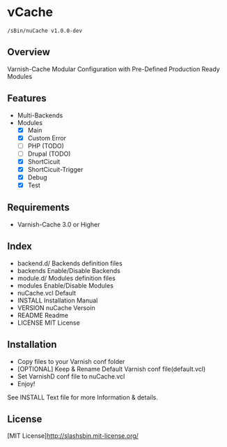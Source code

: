 &nu;Cache
=========
`/sBin/nuCache v1.0.0-dev`

Overview
--------
Varnish-Cache Modular Configuration
with Pre-Defined Production Ready Modules


Features
--------
* Multi-Backends
* Modules
    * [x] Main
    * [x] Custom Error
    * [ ] PHP (TODO)
    * [ ] Drupal (TODO)
    * [x] ShortCicuit
    * [x] ShortCicuit-Trigger
    * [x] Debug
    * [x] Test

Requirements
------------
* Varnish-Cache 3.0 or Higher

Index
-----
* backend.d/        Backends definition files
* backends          Enable/Disable Backends
* module.d/         Modules definition files
* modules           Enable/Disable Modules
* nuCache.vcl       Default
* INSTALL           Installation Manual
* VERSION           nuCache Versoin
* README            Readme
* LICENSE           MIT License

Installation
------------
* Copy files to your Varnish conf folder
* [OPTIONAL] Keep & Rename Default Varnish conf file(default.vcl)
* Set VarnishD conf file to nuCache.vcl
* Enjoy!

See INSTALL Text file for more Information & details.

License
-------
[MIT License]<http://slashsbin.mit-license.org/>



